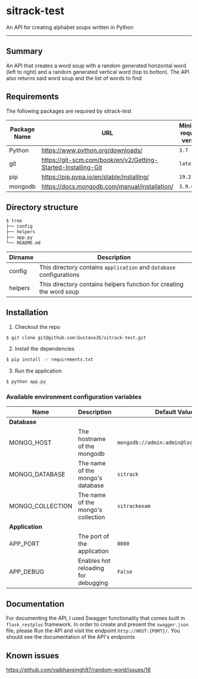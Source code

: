 # sitrack-test

An API for creating alphabet soups written in Python

---

## Summary

An API that creates a word soup with a random generated horizontal word (left to right) and a random generated vertical word (top to botton).
The API also returns said word soup and the list of words to find

## Requirements

The following packages are required by sitrack-test

| Package Name | URL                                                           | Minimum required version |
|--------------|---------------------------------------------------------------|--------------------------|
| Python       | https://www.python.org/downloads/                             | `3.7`                    |
| git          | https://git-scm.com/book/en/v2/Getting-Started-Installing-Git | `latest`                 |
| pip          | https://pip.pypa.io/en/stable/installing/                     | `19.2.3`                 |
| mongodb      | https://docs.mongodb.com/manual/installation/                 | `3.9.0  `                |

## Directory structure

```bash
$ tree
├── config
├── helpers
├── app.py
└── README.md
```

| Dirname | Description                                                         |
|---------|---------------------------------------------------------------------|
| config  | This directory contains `application` and `database` configurations |
| helpers | This directory contains helpers function for creating the word soup |


## Installation

1. Checkout the repo
```bash
$ git clone git@github.com:GustavoJE/sitrack-test.git
```

2. Install the dependencies
```bash
$ pip install -r requirements.txt
```

3. Run the application
```bash
$ python app.py
```

### Available environment configuration variables

| Name             | Description                         | Default Value                            | Required |
|------------------|-------------------------------------|------------------------------------------|----------|
| **Database**     |                                     |                                          |          |
| MONGO_HOST       | The hostname of the mongodb         | `mongodb://admin:admin@localhost:27017/` | **yes**  |
| MONGO_DATABASE   | The name of the mongo's database    | `sitrack`                                | no       |
| MONGO_COLLECTION | The name of the mongo's collection  | `sitrackexam`                            | no       |
| **Application**  |                                     |                                          |          | 
| APP_PORT         | The port of the application         | `8000`                                   | no       |
| APP_DEBUG        | Enables hot reloading for debugging | `False`                                  | no       |


## Documentation

For documenting the API, I used Swagger functionality that comes built in `flask_restplus` framework. In order to create and present the `swagger.json` file, please Run the API and visit the endpoint `http://HOST:{PORT}/`. You should see the documentation of the API's endpoints

## Known issues

https://github.com/vaibhavsingh97/random-word/issues/16
